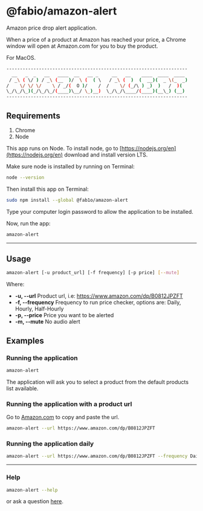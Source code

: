 # @fabio/amazon-alert

Amazon price drop alert application.

When a price of a product at Amazon has reached your price, a Chrome window will open at Amazon.com for you to buy the product.

For MacOS.

```sh
-------------------------------------------------------------------
  __   _  _   __   ____  __   __ _     __   __    ____  ____  ____
 / _\ ( \/ ) / _\ (__  )/  \ (  ( \   / _\ (  )  (  __)(  _ \(_  _)
/    \/ \/ \/    \ / _/(  O )/    /  /    \/ (_/\ ) _)  )   /  )(
\_/\_/\_)(_/\_/\_/(____)\__/ \_)__)  \_/\_/\____/(____)(__\_) (__)
-------------------------------------------------------------------
```

## Requirements

1. Chrome
2. Node

This app runs on Node. To install node, go to [https://nodejs.org/en](https://nodejs.org/en) download and install version LTS.

Make sure node is installed by running on Terminal:

```sh
node --version
```

Then install this app on Terminal:

```sh
sudo npm install --global @fab1o/amazon-alert
```

Type your computer login password to allow the application to be installed.

Now, run the app:

```sh
amazon-alert
```
---

## Usage

```sh
amazon-alert [-u product_url] [-f frequency] [-p price] [--mute]
```

Where:

-   **-u, --url** Product url, i.e: https://www.amazon.com/dp/B0812JPZFT
-   **-f, --frequency** Frequency to run price checker, options are: Daily, Hourly, Half-Hourly
-   **-p, --price** Price you want to be alerted
-   **-m, --mute** No audio alert

## Examples

### Running the application

```sh
amazon-alert
```

The application will ask you to select a product from the default products list available.

### Running the application with a product url

Go to [Amazon.com](Amazon.com) to copy and paste the url.

```sh
amazon-alert --url https://www.amazon.com/dp/B0812JPZFT
```

### Running the application daily

```sh
amazon-alert --url https://www.amazon.com/dp/B0812JPZFT --frequency Daily
```

---
### Help

```sh
amazon-alert --help
```

or ask a question [here](https://github.com/fab1o/amazon-alert/issues).
